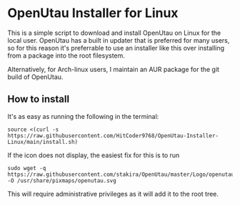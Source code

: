 # OpenUtau Installer for Linux
This is a simple script to download and install OpenUtau on Linux for the local user.
OpenUtau has a built in updater that is preferred for many users, so for this reason it's preferrable to use an installer like this over installing from a package into the root filesystem.

Alternatively, for Arch-linux users, I maintain an AUR package for the git build of OpenUtau.

## How to install
It's as easy as running the following in the terminal:
```
source <(curl -s https://raw.githubusercontent.com/HitCoder9768/OpenUtau-Installer-Linux/main/install.sh)
```

If the icon does not display, the easiest fix for this is to run
```
sudo wget -q https://raw.githubusercontent.com/stakira/OpenUtau/master/Logo/openutau.svg -O /usr/share/pixmaps/openutau.svg
```
This will require administrative privileges as it will add it to the root tree.